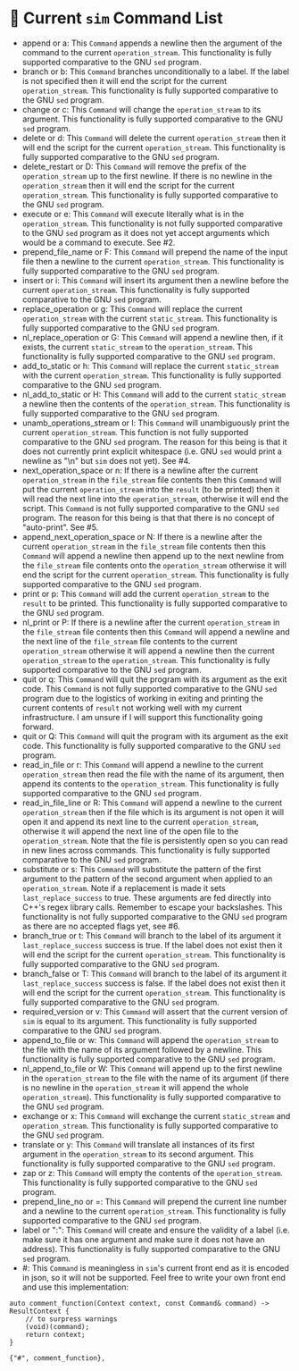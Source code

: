 # :microscope: Current `sim` Command List
  - append or a: This `Command` appends a newline then the argument of the
    command to the current `operation_stream`. This functionality is fully
    supported comparative to the GNU `sed` program.
  - branch or b: This `Command` branches unconditionally to a label. If the
    label is not specified then it will end the script for the current
    `operation_stream`. This functionality is fully supported comparative to
    the GNU `sed` program.
  - change or c: This `Command` will change the `operation_stream` to its
    argument. This functionality is fully supported comparative to the GNU
    `sed` program.
  - delete or d: This `Command` will delete the current `operation_stream` then
    it will end the script for the current `operation_stream`. This
    functionality is fully supported comparative to the GNU `sed` program.
  - delete_restart or D: This `Command` will remove the prefix of the
    `operation_stream` up to the first newline. If there is no newline in the
    `operation_stream` then it will end the script for the current
    `operation_stream`. This functionality is fully supported comparative to the
    GNU `sed` program.
  - execute or e: This `Command` will execute literally what is in the
    `operation_stream`.  This functionality is not fully supported comparative
    to the GNU `sed` program as it does not yet accept arguments which would be
    a command to execute. See #2.
  - prepend_file_name or F: This `Command` will prepend the name of the input
    file then a newline to the current `operation_stream`. This functionality is
    fully supported comparative to the GNU `sed` program.
  - insert or i: This `Command` will insert its argument then a newline before
    the current `operation_stream`. This functionality is
    fully supported comparative to the GNU `sed` program.
  - replace_operation or g: This `Command` will replace the current
    `operation_stream` with the current `static_stream`. This functionality is
    fully supported comparative to the GNU `sed` program.
  - nl_replace_operation or G: This `Command` will append a newline then, if it
    exists, the current `static_stream` to the `operation_stream`. This
    functionality is fully supported comparative to the GNU `sed` program.
  - add_to_static or h: This `Command` will replace the current `static_stream`
    with the current `operation_stream`. This functionality is fully supported
    comparative to the GNU `sed` program.
  - nl_add_to_static or H: This `Command` will add to the current
    `static_stream` a newline then the contents of the `operation_stream`. This
    functionality is fully supported comparative to the GNU `sed` program.
  - unamb_operations_stream or l: This `Command` will unambiguously print the
    current `operation_stream`. This function is not fully supported comparative
    to the GNU `sed` program. The reason for this being is that it does not
    currently print explicit whitespace (i.e. GNU `sed` would print a newline as
    "\n" but `sim` does not yet). See #4.
  - next_operation_space or n: If there is a newline after the current
    `operation_stream` in the `file_stream` file contents then this `Command`
    will put the current `operation_stream` into the `result` (to be printed)
    then it will read the next line into the `operation_stream`, otherwise it
    will end the script. This `Command` is not fully supported comparative to the
    GNU `sed` program. The reason for this being is that that there is no
    concept of "auto-print". See #5.
  - append_next_operation_space or N: If there is a newline after the current
    `operation_stream` in the `file_stream` file contents then this `Command`
    will append a newline then append up to the next newline from the
    `file_stream` file contents onto the `operation_stream` otherwise it will
    end the script for the current `operation_stream`. This functionality is
    fully supported comparative to the GNU `sed` program.
  - print or p: This `Command` will add the current `operation_stream` to the
    `result` to be printed. This functionality is fully supported comparative to
    the GNU `sed` program.
  - nl_print or P: If there is a newline after the current `operation_stream`
    in the `file_stream` file contents then this `Command` will append a newline
    and the next line of the `file_stream` file contents to the current
    `operation_stream` otherwise it will append a newline then the current
    `operation_stream` to the `operation_stream`. This functionality is fully
    supported comparative to the GNU `sed` program.
  - quit or q: This `Command` will quit the program with its argument as the
    exit code. This `Command` is not fully supported comparative to the GNU
    `sed` program due to the logistics of working in exiting and printing the
    current contents of `result` not working well with my current
    infrastructure.  I am unsure if I will support this functionality going
    forward.
  - quit or Q: This `Command`  will quit the program with its argument as the
    exit code. This functionality is fully supported comparative to the GNU
    `sed` program.
  - read_in_file or r: This `Command` will append a newline to the current
    `operation_stream` then read the file with the name of its
    argument, then append its contents to the `operation_stream`. This
    functionality is fully supported comparative to the GNU `sed` program.
  - read_in_file_line or R: This `Command` will append a newline to the current
    `operation_stream` then if the file which is its argument is not open it
    will open it and append its next line to the current `operation_stream`,
    otherwise it will append the next line of the open file to the
    `operation_stream`. Note that the file is persistently open so you can read
    in new lines across commands. This functionality is fully supported
    comparative to the GNU `sed` program.
  - substitute or s: This `Command` will substitute the pattern of the first
    argument to the pattern of the second argument when applied to an
    `operation_stream`. Note if a replacement is made it sets
    `last_replace_success` to true. These arguments are fed directly into C++'s
    regex library calls. Remember to escape your backslashes. This functionality
    is not fully supported comparative to the GNU `sed` program as there are no
    accepted flags yet, see #6.
  - branch_true or t: This `Command` will branch to the label of its argument
    it `last_replace_success` success is true. If the label does not exist then
    it will end the script for the current `operation_stream`. This
    functionality is fully supported comparative to the GNU `sed` program.
  - branch_false or T: This `Command` will branch to the label of its argument
    it `last_replace_success` success is false. If the label does not exist then
    it will end the script for the current `operation_stream`. This
    functionality is fully supported comparative to the GNU `sed` program.
  - required_version or v: This `Command` will assert that the current version
    of `sim` is equal to its argument. This functionality is fully supported
    comparative to the GNU `sed` program.
  - append_to_file or w: This `Command` will append the `operation_stream` to
    the file with the name of its argument followed by a newline. This
    functionality is fully supported comparative to the GNU `sed` program.
  - nl_append_to_file or W: This `Command` will append up to the first newline
    in the `operation_stream` to the file with the name of its argument (if there
    is no newline in the `operation_stream` it will append the whole
    `operation_stream`). This functionality is fully supported comparative to
    the GNU `sed` program.
  - exchange or x: This `Command` will exchange the current `static_stream` and
    `operation_stream`. This functionality is fully supported comparative to the
    GNU `sed` program.
  - translate or y: This `Command` will translate all instances of its first
    argument in the `operation_stream` to its second argument.  This
    functionality is fully supported comparative to the GNU `sed` program.
  - zap or z: This `Command` will empty the contents of the `operation_stream`.
    This functionality is fully supported comparative to the GNU `sed` program.
  - prepend_line_no or =: This `Command` will prepend the current line number
    and a newline to the current `operation_stream`. This functionality is
    fully supported comparative to the GNU `sed` program.
  - label or ":": This `Command` will create and ensure the validity of a label
    (i.e. make sure it has one argument and make sure it does not have an
    address). This functionality is fully supported comparative to the GNU `sed`
    program.
  - #: This `Command` is meaningless in `sim`'s current front end as it is
    encoded in json, so it will not be supported. Feel free to write your own
    front end and use this implementation:
```
auto comment_function(Context context, const Command& command) -> ResultContext {
    // to surpress warnings
    (void)(command);
    return context;
}

{"#", comment_function},
```
